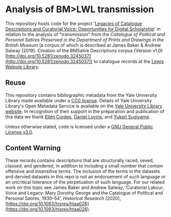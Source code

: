 # Analysis of BM>LWL transmission

This repository hosts code for the project '[Legacies of Catalogue Descriptions and Curatorial Voice: Opportunities for Digital Scholarship](https://cataloguelegacies.github.io/)' in relation to the analysis of "transmission" from the *Catalogue of Political and Personal Satires Preserved in the Department of Prints and Drawings in the British Museum* (a corpus of which is described at James Baker & Andrew Salway (2019). Creation of the BMSatire Descriptions corpus (Version v1.0) [http://doi.org/10.5281/zenodo.3245037](http://doi.org/10.5281/zenodo.3245037)) to catalogue records at the [Lewis Walpole Library](https://walpole.library.yale.edu/).

## Reuse

This repository contains bibliographic metadata from the Yale University Library made available under a [CC0 license](https://creativecommons.org/publicdomain/zero/1.0/). Details of Yale University Library's Open Metadata Service is available on the [Yale University Library website](https://guides.library.yale.edu/c.php?g=923429). In recognition of their support in the preparation and publication of this data we thank [Ellen Cordes](https://walpole.library.yale.edu/people/ellen-cordes), [Daniel Lovins](https://web.library.yale.edu/sd/staff/45953), and [Yukari Sugiyama](https://github.com/ysugiyama3).

Unless otherwise stated, code is licensed under a [GNU General Public License v3.0](https://github.com/CatalogueLegacies/transmission/blob/master/LICENSE).

## Content Warning

These records contains descriptions that are structurally raced, sexed, classed, and gendered, in addition to including a small number that contain offensive and insensitive terms. The inclusion of the terms in the datasets and dervied datasets in this repo is not an endorsement of such language or an uncritical tolerance of the perpetuation of such language. For our related work on this topic see James Baker and Andrew Salway, ‘Curatorial Labour, Voice and Legacy: Mary Dorothy George and the Catalogue of Political and Personal Satires, 1930–54’, *Historical Research* (2020), [https://doi.org/10.1093/hisres/htaa026](https://doi.org/10.1093/hisres/htaa026).
